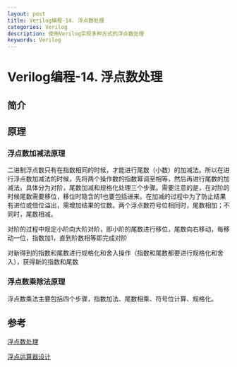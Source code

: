 ```yaml
---
layout: post
title: Verilog编程-14. 浮点数处理
categories: Verilog
description: 使用Verilog实现多种方式的浮点数处理
keywords: Verilog
---
```


# Verilog编程-14. 浮点数处理


## 简介
## 原理

### 浮点数加减法原理
二进制浮点数只有在指数相同的时候，才能进行尾数（小数）的加减法。所以在进行浮点数加减法的时候，先将两个操作数的指数幂调至相等，然后再进行尾数的加减法。具体分为对阶，尾数加减和规格化处理三个步骤。需要注意的是，在对阶的时候尾数需要移位，移位时隐含的1也要包括进来。在加减的过程中为了防止结果有进位或借位溢出，需增加结果的位数。两个浮点数符号位相同时，尾数相加；不同时，尾数相减。

对阶的过程中规定小阶向大阶对阶，即小阶的尾数进行移位，尾数向右移动，每移动一位，指数加1，直到阶数相等即完成对阶

对新得到的指数和尾数进行规格化和舍入操作（指数和尾数都要进行规格化和舍入），获得新的指数和尾数


### 浮点数乘除法原理
浮点数乘法主要包括四个步骤，指数加法、尾数相乘、符号位计算、规格化。

## 参考
[浮点数处理](https://www.yuejianzun.xyz/2019/05/28/%E6%B5%AE%E7%82%B9%E6%95%B0%E5%A4%84%E7%90%86/)

[浮点运算器设计](https://zhuanlan.zhihu.com/p/356960443)